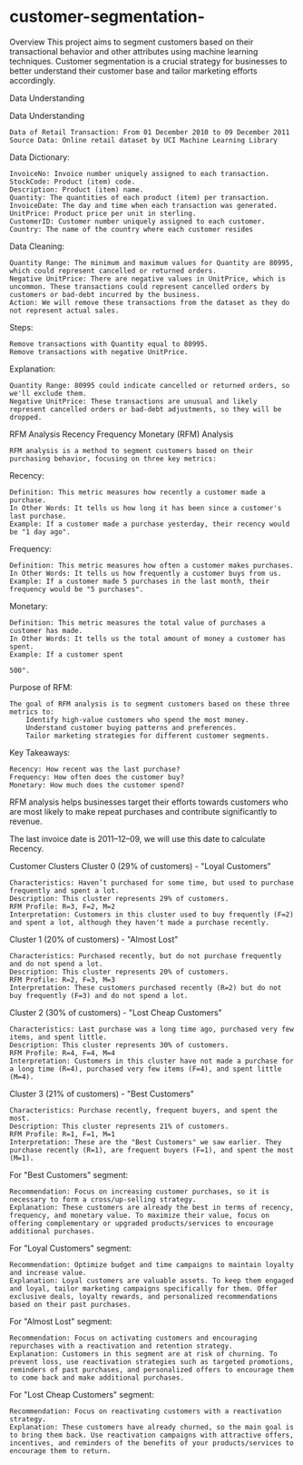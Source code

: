 # customer-segmentation-
Overview
This project aims to segment customers based on their transactional behavior and other attributes using machine learning techniques. Customer segmentation is a crucial strategy for businesses to better understand their customer base and tailor marketing efforts accordingly.

Data Understanding

Data Understanding

    Data of Retail Transaction: From 01 December 2010 to 09 December 2011
    Source Data: Online retail dataset by UCI Machine Learning Library

Data Dictionary:

    InvoiceNo: Invoice number uniquely assigned to each transaction.
    StockCode: Product (item) code.
    Description: Product (item) name.
    Quantity: The quantities of each product (item) per transaction.
    InvoiceDate: The day and time when each transaction was generated.
    UnitPrice: Product price per unit in sterling.
    CustomerID: Customer number uniquely assigned to each customer.
    Country: The name of the country where each customer resides

Data Cleaning:

    Quantity Range: The minimum and maximum values for Quantity are 80995, which could represent cancelled or returned orders.
    Negative UnitPrice: There are negative values in UnitPrice, which is uncommon. These transactions could represent cancelled orders by customers or bad-debt incurred by the business.
    Action: We will remove these transactions from the dataset as they do not represent actual sales.

Steps:

    Remove transactions with Quantity equal to 80995.
    Remove transactions with negative UnitPrice.

Explanation:

    Quantity Range: 80995 could indicate cancelled or returned orders, so we'll exclude them.
    Negative UnitPrice: These transactions are unusual and likely represent cancelled orders or bad-debt adjustments, so they will be dropped.



RFM Analysis
Recency Frequency Monetary (RFM) Analysis

    RFM analysis is a method to segment customers based on their purchasing behavior, focusing on three key metrics:

Recency:

    Definition: This metric measures how recently a customer made a purchase.
    In Other Words: It tells us how long it has been since a customer's last purchase.
    Example: If a customer made a purchase yesterday, their recency would be "1 day ago".

Frequency:

    Definition: This metric measures how often a customer makes purchases.
    In Other Words: It tells us how frequently a customer buys from us.
    Example: If a customer made 5 purchases in the last month, their frequency would be "5 purchases".

Monetary:

    Definition: This metric measures the total value of purchases a customer has made.
    In Other Words: It tells us the total amount of money a customer has spent.
    Example: If a customer spent 

    500".

Purpose of RFM:

    The goal of RFM analysis is to segment customers based on these three metrics to:
        Identify high-value customers who spend the most money.
        Understand customer buying patterns and preferences.
        Tailor marketing strategies for different customer segments.

Key Takeaways:

    Recency: How recent was the last purchase?
    Frequency: How often does the customer buy?
    Monetary: How much does the customer spend?

RFM analysis helps businesses target their efforts towards customers who are most likely to make repeat purchases and contribute significantly to revenue.

The last invoice date is 2011–12–09, we will use this date to calculate Recency.

Customer Clusters
Cluster 0 (29% of customers) - "Loyal Customers"

    Characteristics: Haven’t purchased for some time, but used to purchase frequently and spent a lot.
    Description: This cluster represents 29% of customers.
    RFM Profile: R=3, F=2, M=2
    Interpretation: Customers in this cluster used to buy frequently (F=2) and spent a lot, although they haven't made a purchase recently.

Cluster 1 (20% of customers) - "Almost Lost"

    Characteristics: Purchased recently, but do not purchase frequently and do not spend a lot.
    Description: This cluster represents 20% of customers.
    RFM Profile: R=2, F=3, M=3
    Interpretation: These customers purchased recently (R=2) but do not buy frequently (F=3) and do not spend a lot.

Cluster 2 (30% of customers) - "Lost Cheap Customers"

    Characteristics: Last purchase was a long time ago, purchased very few items, and spent little.
    Description: This cluster represents 30% of customers.
    RFM Profile: R=4, F=4, M=4
    Interpretation: Customers in this cluster have not made a purchase for a long time (R=4), purchased very few items (F=4), and spent little (M=4).

Cluster 3 (21% of customers) - "Best Customers"

    Characteristics: Purchase recently, frequent buyers, and spent the most.
    Description: This cluster represents 21% of customers.
    RFM Profile: R=1, F=1, M=1
    Interpretation: These are the "Best Customers" we saw earlier. They purchase recently (R=1), are frequent buyers (F=1), and spent the most (M=1).

For "Best Customers" segment:

    Recommendation: Focus on increasing customer purchases, so it is necessary to form a cross/up-selling strategy.
    Explanation: These customers are already the best in terms of recency, frequency, and monetary value. To maximize their value, focus on offering complementary or upgraded products/services to encourage additional purchases.

For "Loyal Customers" segment:

    Recommendation: Optimize budget and time campaigns to maintain loyalty and increase value.
    Explanation: Loyal customers are valuable assets. To keep them engaged and loyal, tailor marketing campaigns specifically for them. Offer exclusive deals, loyalty rewards, and personalized recommendations based on their past purchases.

For "Almost Lost" segment:

    Recommendation: Focus on activating customers and encouraging repurchases with a reactivation and retention strategy.
    Explanation: Customers in this segment are at risk of churning. To prevent loss, use reactivation strategies such as targeted promotions, reminders of past purchases, and personalized offers to encourage them to come back and make additional purchases.

For "Lost Cheap Customers" segment:

    Recommendation: Focus on reactivating customers with a reactivation strategy.
    Explanation: These customers have already churned, so the main goal is to bring them back. Use reactivation campaigns with attractive offers, incentives, and reminders of the benefits of your products/services to encourage them to return.

